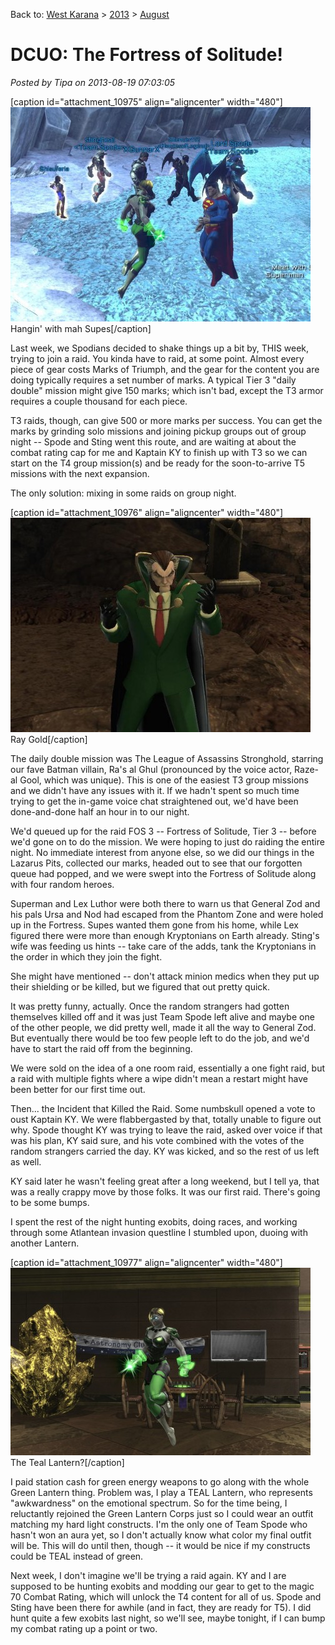 Back to: [West Karana](/posts/westkarana.md) > [2013](/posts/2013/westkarana.md) > [August](./westkarana.md)
# DCUO: The Fortress of Solitude!

*Posted by Tipa on 2013-08-19 07:03:05*

[caption id="attachment\_10975" align="aligncenter" width="480"][![Hangin' with mah Supes](../../../uploads/2013/08/DCGame-2013-08-18-23-06-57-66-480x343.jpg)](../../../uploads/2013/08/DCGame-2013-08-18-23-06-57-66.jpg) Hangin' with mah Supes[/caption]

Last week, we Spodians decided to shake things up a bit by, THIS week, trying to join a raid. You kinda have to raid, at some point. Almost every piece of gear costs Marks of Triumph, and the gear for the content you are doing typically requires a set number of marks. A typical Tier 3 "daily double" mission might give 150 marks; which isn't bad, except the T3 armor requires a couple thousand for each piece.

T3 raids, though, can give 500 or more marks per success. You can get the marks by grinding solo missions and joining pickup groups out of group night -- Spode and Sting went this route, and are waiting at about the combat rating cap for me and Kaptain KY to finish up with T3 so we can start on the T4 group mission(s) and be ready for the soon-to-arrive T5 missions with the next expansion.

The only solution: mixing in some raids on group night.

[caption id="attachment\_10976" align="aligncenter" width="480"][![Ray Gold](../../../uploads/2013/08/DCGame-2013-08-18-22-42-47-53-480x343.jpg)](../../../uploads/2013/08/DCGame-2013-08-18-22-42-47-53.jpg) Ray Gold[/caption]

The daily double mission was The League of Assassins Stronghold, starring our fave Batman villain, Ra's al Ghul (pronounced by the voice actor, Raze-al Gool, which was unique). This is one of the easiest T3 group missions and we didn't have any issues with it. If we hadn't spent so much time trying to get the in-game voice chat straightened out, we'd have been done-and-done half an hour in to our night. 

We'd queued up for the raid FOS 3 -- Fortress of Solitude, Tier 3 -- before we'd gone on to do the mission. We were hoping to just do raiding the entire night. No immediate interest from anyone else, so we did our things in the Lazarus Pits, collected our marks, headed out to see that our forgotten queue had popped, and we were swept into the Fortress of Solitude along with four random heroes.

Superman and Lex Luthor were both there to warn us that General Zod and his pals Ursa and Nod had escaped from the Phantom Zone and were holed up in the Fortress. Supes wanted them gone from his home, while Lex figured there were more than enough Kryptonians on Earth already. Sting's wife was feeding us hints -- take care of the adds, tank the Kryptonians in the order in which they join the fight.

She might have mentioned -- don't attack minion medics when they put up their shielding or be killed, but we figured that out pretty quick.

It was pretty funny, actually. Once the random strangers had gotten themselves killed off and it was just Team Spode left alive and maybe one of the other people, we did pretty well, made it all the way to General Zod. But eventually there would be too few people left to do the job, and we'd have to start the raid off from the beginning.

We were sold on the idea of a one room raid, essentially a one fight raid, but a raid with multiple fights where a wipe didn't mean a restart might have been better for our first time out.

Then... the Incident that Killed the Raid. Some numbskull opened a vote to oust Kaptain KY. We were flabbergasted by that, totally unable to figure out why. Spode thought KY was trying to leave the raid, asked over voice if that was his plan, KY said sure, and his vote combined with the votes of the random strangers carried the day. KY was kicked, and so the rest of us left as well.

KY said later he wasn't feeling great after a long weekend, but I tell ya, that was a really crappy move by those folks. It was our first raid. There's going to be some bumps.

I spent the rest of the night hunting exobits, doing races, and working through some Atlantean invasion questline I stumbled upon, duoing with another Lantern.

[caption id="attachment\_10977" align="aligncenter" width="480"][![The Teal Lantern?](../../../uploads/2013/08/LAIR_FLOORPLAN_01_MATINEE-PC-19-07.55.430-480x300.jpg)](../../../uploads/2013/08/LAIR_FLOORPLAN_01_MATINEE-PC-19-07.55.430.jpg) The Teal Lantern?[/caption]

I paid station cash for green energy weapons to go along with the whole Green Lantern thing. Problem was, I play a TEAL Lantern, who represents "awkwardness" on the emotional spectrum. So for the time being, I reluctantly rejoined the Green Lantern Corps just so I could wear an outfit matching my hard light constructs. I'm the only one of Team Spode who hasn't won an aura yet, so I don't actually know what color my final outfit will be. This will do until then, though -- it would be nice if my constructs could be TEAL instead of green.

Next week, I don't imagine we'll be trying a raid again. KY and I are supposed to be hunting exobits and modding our gear to get to the magic 70 Combat Rating, which will unlock the T4 content for all of us. Spode and Sting have been there for awhile (and in fact, they are ready for T5). I did hunt quite a few exobits last night, so we'll see, maybe tonight, if I can bump my combat rating up a point or two.
